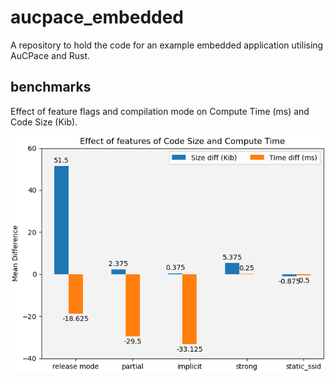 # aucpace_embedded
A repository to hold the code for an example embedded application utilising AuCPace and Rust.

## benchmarks

Effect of feature flags and compilation mode on Compute Time (ms) and Code Size (Kib).

![](assets/feature_effects.png)

